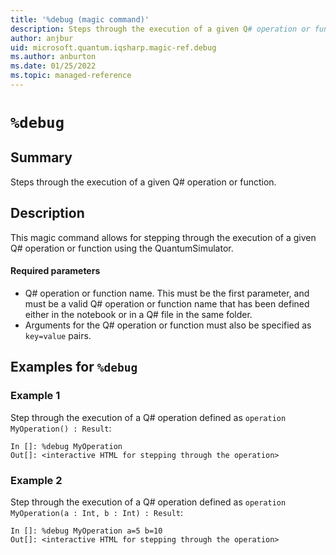 ```yaml
---
title: '%debug (magic command)'
description: Steps through the execution of a given Q# operation or function.
author: anjbur
uid: microsoft.quantum.iqsharp.magic-ref.debug
ms.author: anburton
ms.date: 01/25/2022
ms.topic: managed-reference
---
```


<!--
    NB: This file has been automatically generated from Microsoft.Quantum.IQSharp.Kernel.dll,
        please do not manually edit it.

    [DEBUG] JSON source:
        {"Name": "%debug", "Documentation": {"Summary": "Steps through the execution of a given Q# operation or function.", "Full": null, "Description": "\r\nThis magic command allows for stepping through the execution of a given Q# operation\r\nor function using the QuantumSimulator.\r\n\r\n#### Required parameters\r\n\r\n- Q# operation or function name. This must be the first parameter, and must be a valid Q# operation\r\nor function name that has been defined either in the notebook or in a Q# file in the same folder.\r\n- Arguments for the Q# operation or function must also be specified as `key=value` pairs.\r\n                ", "Remarks": null, "Examples": ["\r\nStep through the execution of a Q# operation defined as `operation MyOperation() : Result`:\r\n```\r\nIn []: %debug MyOperation\r\nOut[]: <interactive HTML for stepping through the operation>\r\n```\r\n                    ", "\r\nStep through the execution of a Q# operation defined as `operation MyOperation(a : Int, b : Int) : Result`:\r\n```\r\nIn []: %debug MyOperation a=5 b=10\r\nOut[]: <interactive HTML for stepping through the operation>\r\n```\r\n                    "], "SeeAlso": null}, "AssemblyName": "Microsoft.Quantum.IQSharp.Kernel"}
-->

# `%debug`

## Summary

Steps through the execution of a given Q# operation or function.

## Description

This magic command allows for stepping through the execution of a given Q# operation
or function using the QuantumSimulator.

#### Required parameters

- Q# operation or function name. This must be the first parameter, and must be a valid Q# operation
or function name that has been defined either in the notebook or in a Q# file in the same folder.
- Arguments for the Q# operation or function must also be specified as `key=value` pairs.

## Examples for `%debug`

### Example 1

Step through the execution of a Q# operation defined as `operation MyOperation() : Result`:
```
In []: %debug MyOperation
Out[]: <interactive HTML for stepping through the operation>
```

### Example 2

Step through the execution of a Q# operation defined as `operation MyOperation(a : Int, b : Int) : Result`:
```
In []: %debug MyOperation a=5 b=10
Out[]: <interactive HTML for stepping through the operation>
```
